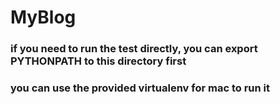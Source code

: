 MyBlog
=======
### if you need to run the test directly, you can export PYTHONPATH to this directory first
### you can use the provided virtualenv for mac to run it
